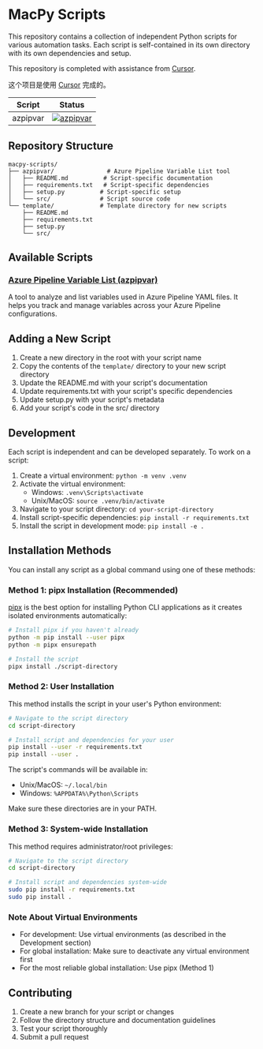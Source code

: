 # MacPy Scripts

This repository contains a collection of independent Python scripts for various automation tasks. Each script is self-contained in its own directory with its own dependencies and setup.

This repository is completed with assistance from [Cursor](https://cursor.sh/).

这个项目是使用 [Cursor](https://cursor.sh/) 完成的。

| Script    | Status                                                                                                                                                                              |
| -------- | ----------------------------------------------------------------------------------------------------------------------------------------------------------------------------------- |
| azpipvar | [![azpipvar](https://github.com/greatbody/macpy-scripts/actions/workflows/azpipvar-test.yml/badge.svg)](https://github.com/greatbody/macpy-scripts/actions/workflows/azpipvar-test.yml) |



## Repository Structure

```
macpy-scripts/
├── azpipvar/               # Azure Pipeline Variable List tool
│   ├── README.md          # Script-specific documentation
│   ├── requirements.txt   # Script-specific dependencies
│   ├── setup.py          # Script-specific setup
│   └── src/              # Script source code
└── template/             # Template directory for new scripts
    ├── README.md
    ├── requirements.txt
    ├── setup.py
    └── src/
```

## Available Scripts

### [Azure Pipeline Variable List (azpipvar)](azpipvar/README.md)
A tool to analyze and list variables used in Azure Pipeline YAML files. It helps you track and manage variables across your Azure Pipeline configurations.

## Adding a New Script

1. Create a new directory in the root with your script name
2. Copy the contents of the `template/` directory to your new script directory
3. Update the README.md with your script's documentation
4. Update requirements.txt with your script's specific dependencies
5. Update setup.py with your script's metadata
6. Add your script's code in the src/ directory

## Development

Each script is independent and can be developed separately. To work on a script:

1. Create a virtual environment: `python -m venv .venv`
2. Activate the virtual environment:
   - Windows: `.venv\Scripts\activate`
   - Unix/MacOS: `source .venv/bin/activate`
3. Navigate to your script directory: `cd your-script-directory`
4. Install script-specific dependencies: `pip install -r requirements.txt`
5. Install the script in development mode: `pip install -e .`

## Installation Methods

You can install any script as a global command using one of these methods:

### Method 1: pipx Installation (Recommended)

[pipx](https://pypa.github.io/pipx/) is the best option for installing Python CLI applications as it creates isolated environments automatically:

```bash
# Install pipx if you haven't already
python -m pip install --user pipx
python -m pipx ensurepath

# Install the script
pipx install ./script-directory
```

### Method 2: User Installation

This method installs the script in your user's Python environment:

```bash
# Navigate to the script directory
cd script-directory

# Install script and dependencies for your user
pip install --user -r requirements.txt
pip install --user .
```

The script's commands will be available in:
- Unix/MacOS: `~/.local/bin`
- Windows: `%APPDATA%\Python\Scripts`

Make sure these directories are in your PATH.

### Method 3: System-wide Installation

This method requires administrator/root privileges:

```bash
# Navigate to the script directory
cd script-directory

# Install script and dependencies system-wide
sudo pip install -r requirements.txt
sudo pip install .
```

### Note About Virtual Environments

- For development: Use virtual environments (as described in the Development section)
- For global installation: Make sure to deactivate any virtual environment first
- For the most reliable global installation: Use pipx (Method 1)

## Contributing

1. Create a new branch for your script or changes
2. Follow the directory structure and documentation guidelines
3. Test your script thoroughly
4. Submit a pull request